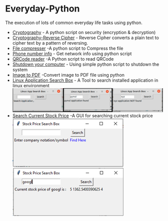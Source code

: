 # Everyday-Python
The execution of lots of common everyday life tasks using python.


- [Cryptography](https://github.com/vpdesai2020/Everyday-Python/blob/master/Cryptography/encrypt_your_msg.py)  - A python script on security (encryption & decryption)
- [Cryptography-Reverse Cipher](https://github.com/vpdesai2020/Everyday-Python/blob/master/Cryptography/cipher/cipher.py)  - Reverse Cipher converts a plain text to cipher text by a pattern of reversing.
- [File compresser](https://github.com/vpdesai2020/Everyday-Python/blob/master/File%20compress/file_compresser.py)  -A python script to Compress the file
- [Phone number info](https://github.com/vpdesai2020/Everyday-Python/blob/master/Phone%20number%20info/run.py)  - Get network info using python script
- [QRCode reader](https://github.com/vpdesai2020/Everyday-Python/blob/master/QR%20Code%20reader/QRCode_reader.py)  -A Python script to read QRCode
- [Shutdown your computer](https://github.com/vpdesai2020/Everyday-Python/blob/master/Shutdown%20the%20system/shutdown_the_system.py)  - Using simple python script to shutdown the system
- [Image to PDF](https://github.com/vpdesai2020/Everyday-Python/blob/master/Image_to_PDF/Image_to_PDF.py) -Convert image to PDF file using python
- [Linux Application Search Box](https://github.com/vpdesai2020/Everyday-Python/blob/master/Linux%20app%20search/search_app.py) - A Tool to search installed application in linux environment ![img](https://github.com/vpdesai2020/Everyday-Python/blob/master/Linux%20app%20search/ss_LTB.png)
- [Search Current Stock Price](https://github.com/vpdesai2020/Everyday-Python/blob/master/Search%20stock%20price/stock_price_search.py) -A GUI for searching current stock price
![](https://github.com/vpdesai2020/Everyday-Python/blob/master/Search%20stock%20price/stock_price%20(1).png) ![](https://github.com/vpdesai2020/Everyday-Python/blob/master/Search%20stock%20price/stock_price%20(2).png)
